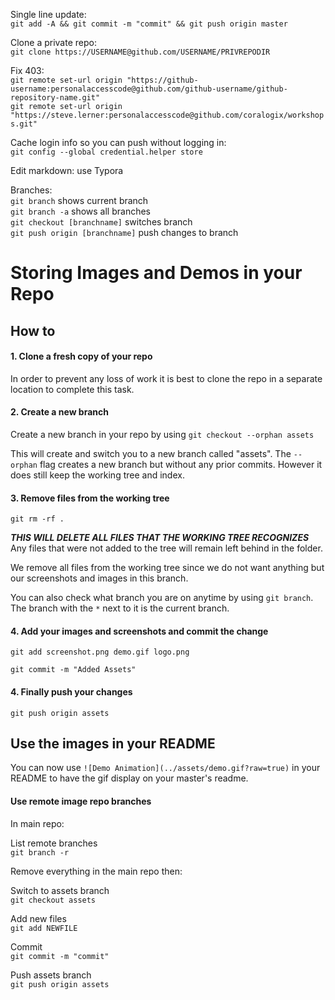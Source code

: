 Single line update:  
`git add -A && git commit -m "commit" && git push origin master`

Clone a private repo:  
`git clone https://USERNAME@github.com/USERNAME/PRIVREPODIR`

Fix 403:  
`git remote set-url origin "https://github-username:personalaccesscode@github.com/github-username/github-repository-name.git"`   
`git remote set-url origin "https://steve.lerner:personalaccesscode@github.com/coralogix/workshops.git"`

Cache login info so you can push without logging in:  
`git config --global credential.helper store`  

Edit markdown: use Typora

Branches:  
`git branch` shows current branch  
`git branch -a` shows all branches  
`git checkout [branchname]` switches branch  
`git push origin [branchname]` push changes to branch

# Storing Images and Demos in your Repo

## How to
#### 1. Clone a fresh copy of your repo
In order to prevent any loss of work it is best to clone the repo in a separate location to complete this task.

#### 2. Create a new branch
Create a new branch in your repo by using `git checkout --orphan assets`

This will create and switch you to a new branch called "assets". The `--orphan` flag creates a new branch but without any prior commits. However it does still keep the working tree and index. 

#### 3. Remove files from the working tree
`git rm -rf .`

***THIS WILL DELETE ALL FILES THAT THE WORKING TREE RECOGNIZES*** Any files that were not added to the tree will remain left behind in the folder.

We remove all files from the working tree since we do not want anything but our screenshots and images in this branch.

You can also check what branch you are on anytime by using `git branch`. The branch with the `*` next to it is the current branch.

#### 4. Add your images and screenshots and commit the change
`git add screenshot.png demo.gif logo.png`

`git commit -m "Added Assets"`

#### 4. Finally push your changes
`git push origin assets`


## Use the images in your README
You can now use
`![Demo Animation](../assets/demo.gif?raw=true)`
in your README to have the gif display on your master's readme.

#### Use remote image repo branches

In main repo:

List remote branches  
`git branch -r`

Remove everything in the main repo then:

Switch to assets branch  
`git checkout assets`

Add new files  
`git add NEWFILE`

Commit  
`git commit -m "commit"`

Push assets branch  
`git push origin assets`
